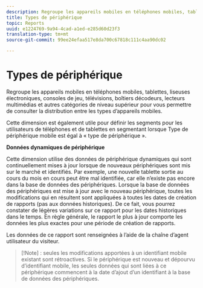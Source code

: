 ```yaml
---
description: Regroupe les appareils mobiles en téléphones mobiles, tablettes, liseuses électroniques, consoles de jeu, télévisions, boîtiers décodeurs, lecteurs multimédias et autres catégories de niveau supérieur pour vous permettre de consulter la distribution entre les types d’appareils mobiles.
title: Types de périphérique
topic: Reports
uuid: e1224769-9a94-4cad-a1ed-e285d60d23f3
translation-type: tm+mt
source-git-commit: 99ee24efaa517e8da700c67818c111c4aa90dc02

---
```



# Types de périphérique

Regroupe les appareils mobiles en téléphones mobiles, tablettes, liseuses électroniques, consoles de jeu, télévisions, boîtiers décodeurs, lecteurs multimédias et autres catégories de niveau supérieur pour vous permettre de consulter la distribution entre les types d’appareils mobiles.

Cette dimension est également utile pour définir les segments pour les utilisateurs de téléphones et de tablettes en segmentant lorsque Type de périphérique mobile est égal à « type de périphérique ».

**Données dynamiques de périphérique**

Cette dimension utilise des données de périphérique dynamiques qui sont continuellement mises à jour lorsque de nouveaux périphériques sont mis sur le marché et identifiés. Par exemple, une nouvelle tablette sortie au cours du mois en cours peut être mal identifiée, car elle n’existe pas encore dans la base de données des périphériques. Lorsque la base de données des périphériques est mise à jour avec le nouveau périphérique, toutes les modifications qui en résultent sont appliquées à toutes les dates de création de rapports (pas aux données historiques). De ce fait, vous pourrez constater de légères variations sur ce rapport pour les dates historiques dans le temps. En règle générale, le rapport le plus à jour comporte les données les plus exactes pour une période de création de rapports.

Les données de ce rapport sont renseignées à l’aide de la chaîne d’agent utilisateur du visiteur.

>[!Note] :
>seules les modifications apportées à un identifiant mobile existant sont rétroactives. Si le périphérique est nouveau et dépourvu d’identifiant mobile, les seules données qui sont liées à ce périphérique commencent à la date d’ajout d’un identifiant à la base de données des périphériques.
